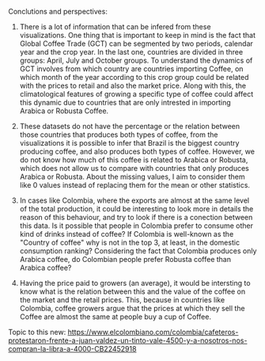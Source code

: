 Conclutions and perspectives:

1) There is a lot of information that can be infered from these visualizations. One thing that is important to keep in mind is the fact that Global Coffee Trade (GCT) can be segmented by two periods, calendar year and the
   crop year. In the last one, countries are divided in three groups: April, July and October groups. To understand the dynamics of GCT involves from which country are countries importing Coffee, on which month of the year
   according to this crop group could be related with the prices to retail and also the market price. Along with this, the climatological features of growing a specific type of coffee could affect this dynamic due to
   countries that are only intrested in importing Arabica or Robusta Coffee.

2) These datasets do not have the percentage or the relation between those countries that produces both types of coffee, from the visualizations it is possible to infer that Brazil is the biggest country producing coffee,
   and also produces both types of coffee. However, we do not know how much of this coffee is related to Arabica or Robusta, which does not allow us to compare with countries that only produces Arabica or Robusta. About the
   missing values, I aim to consider them like 0 values instead of replacing them for the mean or other statistics.

3) In cases like Colombia, where the exports are almost at the same level of the total production, it could be interesting to look more in details the reason of this behaviour, and try to look if there is a conection 
between this data. Is it possible that people in Colombia prefer to consume other kind of drinks instead of coffee? If Colombia is well-known as the "Country of coffee" why is not in the top 3, at least, in the domestic
consumption ranking? Considering the fact that Colombia produces only Arabica coffee, do Colombian people prefer Robusta coffee than Arabica coffee?

4) Having the price paid to growers (an average), it would be intersting to know what is the relation between this and the value of the coffee on the market and the retail prices. This, because in countries like Colombia,
   coffee growers argue that the prices at which they sell the Coffee are almost the same at people buy a cup of Coffee. 

Topic to this new: https://www.elcolombiano.com/colombia/cafeteros-protestaron-frente-a-juan-valdez-un-tinto-vale-4500-y-a-nosotros-nos-compran-la-libra-a-4000-CB22452918

